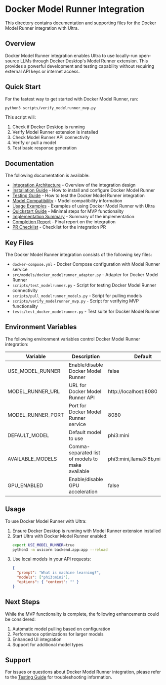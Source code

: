 # Docker Model Runner Integration

This directory contains documentation and supporting files for the Docker Model Runner integration with Ultra.

## Overview

Docker Model Runner integration enables Ultra to use locally-run open-source LLMs through Docker Desktop's Model Runner extension. This provides a powerful development and testing capability without requiring external API keys or internet access.

## Quick Start

For the fastest way to get started with Docker Model Runner, run:

```bash
python3 scripts/verify_modelrunner_mvp.py
```

This script will:

1. Check if Docker Desktop is running
2. Verify Model Runner extension is installed
3. Check Model Runner API connectivity
4. Verify or pull a model
5. Test basic response generation

## Documentation

The following documentation is available:

- [Integration Architecture](supporting_docs/integration_architecture.md) - Overview of the integration design
- [Installation Guide](supporting_docs/installation_guide.md) - How to install and configure Docker Model Runner
- [Testing Guide](supporting_docs/testing_guide.md) - How to test the Docker Model Runner integration
- [Model Compatibility](supporting_docs/model_compatibility.md) - Model compatibility information
- [Usage Examples](supporting_docs/usage_examples.md) - Examples of using Docker Model Runner with Ultra
- [Quickstart Guide](supporting_docs/quickstart.md) - Minimal steps for MVP functionality
- [Implementation Summary](supporting_docs/implementation_summary.md) - Summary of the implementation
- [Completion Report](supporting_docs/completion_report.md) - Final report on the integration
- [PR Checklist](supporting_docs/pr_checklist.md) - Checklist for the integration PR

## Key Files

The Docker Model Runner integration consists of the following key files:

- `docker-compose.yml` - Docker Compose configuration with Model Runner service
- `src/models/docker_modelrunner_adapter.py` - Adapter for Docker Model Runner
- `scripts/test_modelrunner.py` - Script for testing Docker Model Runner connectivity
- `scripts/pull_modelrunner_models.py` - Script for pulling models
- `scripts/verify_modelrunner_mvp.py` - Script for verifying MVP functionality
- `tests/test_docker_modelrunner.py` - Test suite for Docker Model Runner

## Environment Variables

The following environment variables control Docker Model Runner integration:

| Variable          | Description                                      | Default                        |
| ----------------- | ------------------------------------------------ | ------------------------------ |
| USE_MODEL_RUNNER  | Enable/disable Docker Model Runner               | false                          |
| MODEL_RUNNER_URL  | URL for Docker Model Runner API                  | http://localhost:8080          |
| MODEL_RUNNER_PORT | Port for Docker Model Runner service             | 8080                           |
| DEFAULT_MODEL     | Default model to use                             | phi3:mini                      |
| AVAILABLE_MODELS  | Comma-separated list of models to make available | phi3:mini,llama3:8b,mistral:7b |
| GPU_ENABLED       | Enable/disable GPU acceleration                  | false                          |

## Usage

To use Docker Model Runner with Ultra:

1. Ensure Docker Desktop is running with Model Runner extension installed
2. Start Ultra with Docker Model Runner enabled:
   ```bash
   export USE_MODEL_RUNNER=true
   python3 -m uvicorn backend.app:app --reload
   ```
3. Use local models in your API requests:
   ```json
   {
     "prompt": "What is machine learning?",
     "models": ["phi3:mini"],
     "options": { "context": "" }
   }
   ```

## Next Steps

While the MVP functionality is complete, the following enhancements could be considered:

1. Automatic model pulling based on configuration
2. Performance optimizations for larger models
3. Enhanced UI integration
4. Support for additional model types

## Support

For issues or questions about Docker Model Runner integration, please refer to the [Testing Guide](supporting_docs/testing_guide.md) for troubleshooting information.
